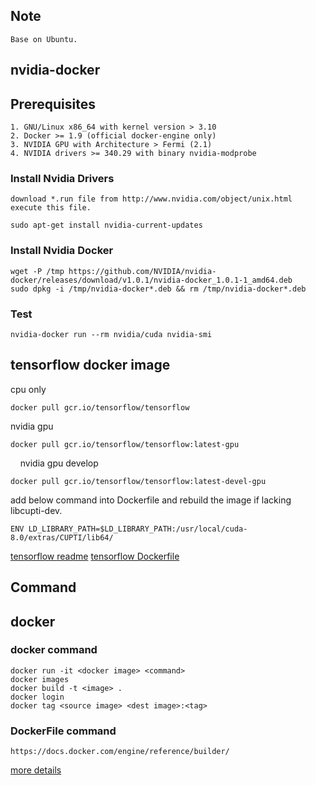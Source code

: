 Note
------------------------
    Base on Ubuntu.


nvidia-docker
-------------------------
## Prerequisites
    1. GNU/Linux x86_64 with kernel version > 3.10
    2. Docker >= 1.9 (official docker-engine only)
    3. NVIDIA GPU with Architecture > Fermi (2.1)
    4. NVIDIA drivers >= 340.29 with binary nvidia-modprobe

### Install Nvidia Drivers
    download *.run file from http://www.nvidia.com/object/unix.html
    execute this file.

    sudo apt-get install nvidia-current-updates

### Install Nvidia Docker
    wget -P /tmp https://github.com/NVIDIA/nvidia-docker/releases/download/v1.0.1/nvidia-docker_1.0.1-1_amd64.deb
    sudo dpkg -i /tmp/nvidia-docker*.deb && rm /tmp/nvidia-docker*.deb

### Test
    nvidia-docker run --rm nvidia/cuda nvidia-smi

tensorflow docker image
----------------------------
cpu only

    docker pull gcr.io/tensorflow/tensorflow

nvidia gpu

    docker pull gcr.io/tensorflow/tensorflow:latest-gpu
    
nvidia gpu develop

    docker pull gcr.io/tensorflow/tensorflow:latest-devel-gpu

add below command into Dockerfile and rebuild the image if lacking libcupti-dev.

    ENV LD_LIBRARY_PATH=$LD_LIBRARY_PATH:/usr/local/cuda-8.0/extras/CUPTI/lib64/

[tensorflow readme](https://github.com/tensorflow/tensorflow/blob/master/tensorflow/tools/docker/README.md)
[tensorflow Dockerfile](https://github.com/tensorflow/tensorflow/tree/master/tensorflow/tools/docker)

Command
-----------------------------

## docker
### docker command
    docker run -it <docker image> <command>
    docker images
    docker build -t <image> .
    docker login
    docker tag <source image> <dest image>:<tag>
    
### DockerFile command
    https://docs.docker.com/engine/reference/builder/
    
[more details](https://docs.docker.com/learn/)
